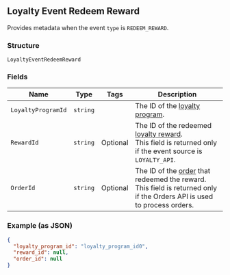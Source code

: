 ## Loyalty Event Redeem Reward

Provides metadata when the event `type` is `REDEEM_REWARD`.

### Structure

`LoyaltyEventRedeemReward`

### Fields

| Name | Type | Tags | Description |
|  --- | --- | --- | --- |
| `LoyaltyProgramId` | `string` |  | The ID of the [loyalty program](#type-LoyaltyProgram). |
| `RewardId` | `string` | Optional | The ID of the redeemed [loyalty reward](#type-LoyaltyReward).<br>This field is returned only if the event source is `LOYALTY_API`. |
| `OrderId` | `string` | Optional | The ID of the [order](#type-Order) that redeemed the reward.<br>This field is returned only if the Orders API is used to process orders. |

### Example (as JSON)

```json
{
  "loyalty_program_id": "loyalty_program_id0",
  "reward_id": null,
  "order_id": null
}
```

